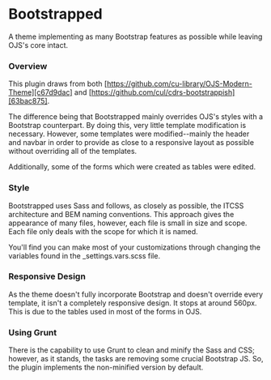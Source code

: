 Bootstrapped
=================

A theme implementing as many Bootstrap features as possible while leaving OJS's core intact.

### Overview

This plugin draws from both [https://github.com/cu-library/OJS-Modern-Theme][c67d9dac] and [https://github.com/cul/cdrs-bootstrappish][63bac875].

The difference being that Bootstrapped mainly overrides OJS's styles with a Bootstrap counterpart. By doing this, very little template modification is necessary. However, some templates were modified--mainly the header and navbar in order to provide as close to a responsive layout as possible without overriding all of the templates.

Additionally, some of the forms which were created as tables were edited.

### Style

Bootstrapped uses Sass and follows, as closely as possible, the ITCSS architecture and BEM naming conventions. This approach gives the appearance of many files, however, each file is small in size and scope. Each file only deals with the scope for which it is named.

You'll find you can make most of your customizations through changing the variables found in the \_settings.vars.scss file.

### Responsive Design

As the theme doesn't fully incorporate Bootstrap and doesn't override every template, it isn't a completely responsive design. It stops at around 560px. This is due to the tables used in most of the forms in OJS.

### Using Grunt

There is the capability to use Grunt to clean and minify the Sass and CSS; however, as it stands, the tasks are removing some crucial Bootstrap JS. So, the plugin implements the non-minified version by default.

  [c67d9dac]: https://github.com/cu-library/OJS-Modern-Theme "OJS Modern Theme"
  [63bac875]: https://github.com/cul/cdrs-bootstrappish "CDRS Bootstrappish"
